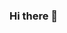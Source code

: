 ### Hi there 👋

<!--
**masete/masete** is a ✨ _special_ ✨ repository because its `README.md` (this file) appears on your GitHub profile.

Here are some ideas to get you started:

- 🔭 I’m currently working on ...
- 🌱 I’m currently learning ...
- 👯 I’m looking to collaborate on open source react projects
- 🤔 I’m looking for help with writing technical blogs
- 💬 Ask me about QA, Python and JS
- 📫 How to reach me: ...
- 😄 Pronouns: He/Him
- ⚡ Fun fact: ...
-->
